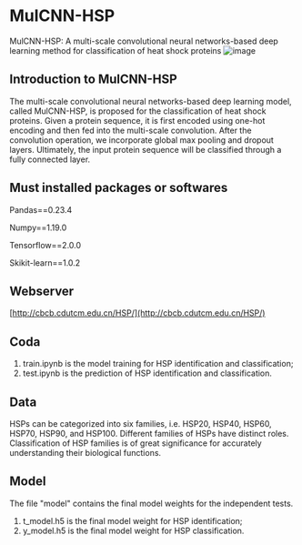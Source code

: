 # MulCNN-HSP
MulCNN-HSP: A multi-scale convolutional neural networks-based deep learning method for classification of heat shock proteins 
![image](https://github.com/GreatChenLab/MulCNN-HSP/assets/90399926/ebf33216-7b13-4434-90d2-93e03586fedc)
## Introduction to MulCNN-HSP
The multi-scale convolutional neural networks-based deep learning model, called MulCNN-HSP, is proposed for the classification of heat shock proteins. Given a protein sequence, it is first encoded using one-hot encoding and then fed into the multi-scale convolution. After the convolution operation, we incorporate global max pooling and dropout layers. Ultimately, the input protein sequence will be classified through a fully connected layer.

## Must installed packages or softwares
Pandas==0.23.4

Numpy==1.19.0

Tensorflow==2.0.0

Skikit-learn==1.0.2

## Webserver
[http://cbcb.cdutcm.edu.cn/HSP/](http://cbcb.cdutcm.edu.cn/HSP/)

## Coda
1. train.ipynb is the model training for HSP identification and classification;
2. test.ipynb is the prediction of HSP identification and classification.
## Data
HSPs can be categorized into six families, i.e. HSP20, HSP40, HSP60, HSP70, HSP90, and HSP100. Different families of HSPs have distinct roles. Classification of HSP families is of great significance for accurately understanding their biological functions.
## Model
The file "model" contains the final model weights for the independent tests. 
1. t_model.h5 is the final model weight for HSP identification; 
2. y_model.h5 is the final model weight for HSP classification.
